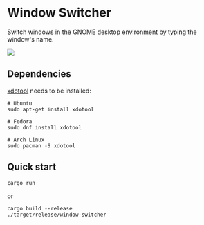 # Window Switcher

Switch windows in the GNOME desktop environment by typing the window's name.


![](https://github.com/weiying-chen/window-switcher/blob/main/demo.gif)


## Dependencies

[xdotool](https://github.com/jordansissel/xdotool) needs to be installed:

```shell
# Ubuntu
sudo apt-get install xdotool

# Fedora
sudo dnf install xdotool

# Arch Linux
sudo pacman -S xdotool
```

## Quick start

```shell
cargo run
```

or

```shell
cargo build --release
./target/release/window-switcher
```
